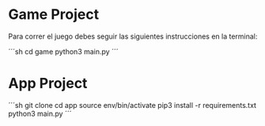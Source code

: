 # Game Project

Para correr el juego debes seguir las siguientes instrucciones en la terminal:

´´´sh
cd game
python3 main.py
´´´

# App Project

´´´sh
git clone
cd app
source env/bin/activate
pip3 install -r requirements.txt
python3 main.py
´´´
